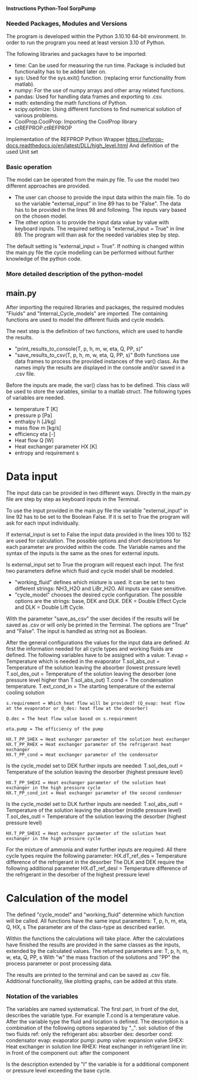 #### Instructions Python-Tool SorpPump

### Needed Packages, Modules and Versions
The program is developed within the Python 3.10.10 64-bit environment. In order to run the program you need at least version 3.10 of Python.

The following libraries and packages have to be imported:
- time: Can be used for measuring the run time. Package is included but functionality has to be added later on.
- sys: Used for the sys.exit() function. (replacing error functionality from matlab).
- numpy: For the use of numpy arrays and other array related functions.
- pandas: Used for handling data frames and exporting to .csv.
- math: extending the math functions of Python.
- scipy.optimize: Using different functions to find numerical solution of various problems.
- CoolProp.CoolProp: Importing the CoolProp library
- ctREFPROP.ctREFPROP


Implementation of the REFPROP Python Wrapper
https://refprop-docs.readthedocs.io/en/latest/DLL/high_level.html
And definition of the used Unit set


### Basic operation

The model can be operated from the main.py file. To use the model two different approaches are provided. 
-   The user can choose to provide the input data within the main file. To do so the variable "external_input" in line 89 has to be "False". The data has to be provided in the lines 98 and following. The inputs vary based on the chosen model.
-   The other option is to provide the input data value by value with keyboard inputs. The required setting is "external_input = True" in line 89. The program will than ask for the needed variables step by step.

The default setting is "external_input = True". If nothing is changed within the main.py file the cycle modelling can be performed without further knowledge of the python code. 

### More detailed description of the python-model

## main.py

After importing the required libraries and packages, the required modules "Fluids" and "Internal_Cycle_models" are imported. The containing functions are used to model the different fluids and cycle models.

The next step is the definition of two functions, which are used to handle the results. 
- "print_results_to_console(T, p, h, m, w, eta, Q, PP, s)" 
- "save_results_to_csv(T, p, h, m, w, eta, Q, PP, s)" 
Both functions use data frames to process the provided instances of the var() class. 
As the names imply the results are displayed in the console and/or saved in a .csv file.

Before the inputs are made, the var() class has to be defined. This class will be used to store the variables, similar to a matlab struct. The following types of variables are needed.

- temperature T [K]
- pressure p [Pa]
- enthalpy h [J/kg]
- mass flow m [kg/s]
- efficiency eta [-]
- Heat flow Q [W]
- Heat exchanger parameter HX [K]
- entropy and requirement s

# Data input

The input data can be provided in two different ways. Directly in the main.py file are step by step as keyboard inputs in the Terminal. 

To use the input provided in the main.py file the variable "external_input" in line 92 has to be set to the Boolean False. If it is set to True the program will ask for each input individually.

If external_input is set to False the input data provided in the lines 100 to 152 are used for calculation. The possible options and short descriptions for each parameter are provided within the code. The Variable names and the syntax of the inputs is the same as the ones for external inputs.

Is external_input set to True the program will request each input. 
The first two parameters define which fluid and cycle model shall be modeled. 
- "working_fluid" defines which mixture is used. It can be set to two different strings: NH3_H2O and LiBr_H2O. All inputs are case sensitive. 
- "cycle_model" chooses the desired cycle configuration. The possible options are the strings: base, DEK and DLK. DEK = Double Effect Cycle and DLK = Double Lift Cycle.

With the parameter "save_as_csv" the user decides if the results will be saved as .csv or will only be printed in the Terminal. The options are "True" and "False". The input is handled as string not as Boolean. 

After the general configurations the values for the input data are defined. 
At first the information needed for all cycle types and working fluids are defined. 
The following variables have to be assigned with a value:
    T.evap = Temperature which is needed in the evaporator
    T.sol_abs_out = Temperature of the solution leaving the absorber (lowest pressure level)
    T.sol_des_out = Temperature of the solution leaving the desorber (one pressure level higher than T.sol_abs_out)
    T.cond = The condensation temperature.
    T.ext_cond_in = The starting temperature of the external cooling solution

    s.requirement = Which heat flow will be provided? (Q_evap: heat flow at the evaporator or Q_des: heat flow at the desorber)

    Q.dec = The heat flow value based on s.requirement

    eta.pump = The efficiency of the pump

    HX.T_PP_SHEX = Heat exchanger parameter of the solution heat exchanger
    HX.T_PP_RHEX = Heat exchanger parameter of the refrigerant heat exchanger
    HX.T_PP_cond = Heat exchanger parameter of the condensator

Is the cycle_model set to DEK further inputs are needed:
    T.sol_des_outI = Temperature of the solution leaving the desorber (highest pressure level)

    HX.T_PP_SHEXI = Heat exchanger parameter of the solution heat exchanger in the high pressure cycle
    HX.T_PP_cond_int = Heat exchanger parameter of the second condenser

Is the cycle_model set to DLK further inputs are needed:
    T.sol_abs_outI = Temperature of the solution leaving the absorber (middle pressure level)
    T.sol_des_outI = Temperature of the solution leaving the desorber (highest pressure level)

    HX.T_PP_SHEXI = Heat exchanger parameter of the solution heat exchanger in the high pressure cycle

For the mixture of ammonia and water further inputs are required:
    All there cycle types require the following parameter:
        HX.dT_ref_des = Temperature difference of the refrigerant in the desorber
    The DLK and DEK require the following additional parameter
        HX.dT_ref_desI = Temperature difference of the refrigerant in the desorber of the highest pressure level

# Calculation of the model

The defined "cycle_model" and "working_fluid" determine which function will be called. 
All functions have the same input parameters:
    T, p, h, m, eta, Q, HX, s
The parameter are of the class-type as described earlier.

Within the functions the calculations will take place. After the calculations have finished the results are provided in the same classes as the inputs, extended by the calculated values. The returned parameters are:
    T, p, h, m, w, eta, Q, PP, s
With "w" the mass fraction of the solutions and "PP" the process parameter or post processing data.

The results are printed to the terminal and can be saved as .csv file. Additional functionality, like plotting graphs, can be added at this state.

### Notation of the variables

The variables are named systematical. The first part, in front of the dot, describes the variable type. For example T.cond is a temperature value. 
After the variable type the fluid and location is defined. The description is a combination of the following options separated by "_".
    sol: solution of the two fluids
    ref: only the refrigerant
    abs: absorber
    des: desorber
    cond: condensator
    evap: evaporator
    pump: pump
    valve: expansion valve
    SHEX: Heat exchanger in solution line
    RHEX: Heat exchanger in refrigerant line
    in: in front of the component
    out: after the component

Is the description extended by "I" the variable is for a additional component or pressure level exceeding the base cycle.

    
